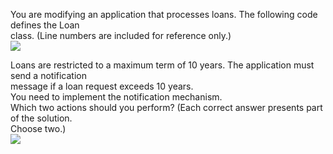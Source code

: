 ﻿You are modifying an application that processes loans. The following code defines the Loan\
class. (Line numbers are included for reference only.)\
[![](https://cdn.briefmenow.org/wp-content/uploads/70-483-v2/224.jpg)](https://cdn.briefmenow.org/wp-content/uploads/70-483-v2/224.jpg)

Loans are restricted to a maximum term of 10 years. The application must send a notification\
message if a loan request exceeds 10 years.\
You need to implement the notification mechanism.\
Which two actions should you perform? (Each correct answer presents part of the solution.\
Choose two.)\
[![](https://cdn.briefmenow.org/wp-content/uploads/70-483-v2/225.jpg)](https://cdn.briefmenow.org/wp-content/uploads/70-483-v2/225.jpg)